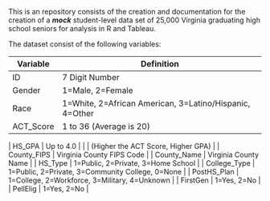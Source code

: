This is an repository consists of the creation and documentation for the creation of a ***mock*** student-level data set of 25,000 Virginia graduating high school seniors for analysis in R and Tableau.

The dataset consist of the following variables:

| Variable | Definition |
| --- | --- |
| ID           | 7 Digit Number                                          |
| Gender       | 1=Male, 2=Female                                        |
| Race         | 1=White, 2=African American, 3=Latino/Hispanic, 4=Other |
| ACT_Score    | 1 to 36 (Average is 20)                                 |

| HS_GPA       | Up to 4.0                                          |
|              | (Higher the ACT Score, Higher GPA)                      |
| County_FIPS  | Virginia County FIPS Code                               |
| County_Name  | Virginia County Name                                    |
| HS_Type      | 1=Public, 2=Private, 3=Home School                      |
| College_Type | 1=Public, 2=Private, 3=Community College, 0=None        |
| PostHS_Plan  | 1=College, 2=Workforce, 3=Military, 4=Unknown           |
| FirstGen     | 1=Yes, 2=No                                             |
| PellElig     | 1=Yes, 2=No                                             |
